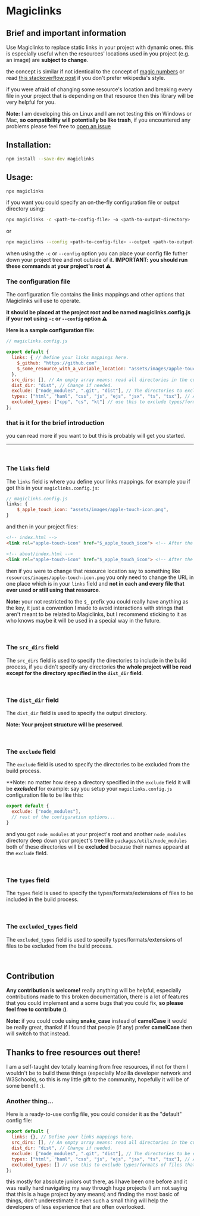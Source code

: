 # Magiclinks

## Brief and important information

Use Magiclinks to replace static links in your project with dynamic ones.
this is especially useful when the resources' locations used in you project (e.g. an image) are **subject to change**.

the concept is similar if not identical to the concept of [magic numbers](https://en.wikipedia.org/wiki/Magic_number_(programming)) or read [this stackoverflow post](https://stackoverflow.com/questions/47882/what-are-magic-numbers-and-why-do-some-consider-them-bad) if you don't prefer wikipedia's style.

if you were afraid of changing some resource's location and breaking every file in your project that is depending on that resource then this library will be very helpful for you.

**Note:** I am developing this on Linux and I am not testing this on Windows or Mac, **so compatibility will potentially be like trash**, if you encountered any problems please feel free to [open an issue](https://github.com/ultra-000/magiclinks/issues)

## Installation:

```sh
npm install --save-dev magiclinks
```

## Usage:
```sh
npx magiclinks
```
if you want you could specify an on-the-fly configuration file or output directory using:
```sh
npx magiclinks -c <path-to-config-file> -o <path-to-output-directory>
```
or 
```sh
npx magiclinks --config <path-to-config-file> --output <path-to-output-directory>
```

when using the `-c` or `--config` option you can place your config file futher down your project tree and not outside of it.
**IMPORTANT: you should run these commands at your project's root ⚠️**

### The configuration file

The configuration file contains the links mappings and other options that Magiclinks will use to operate.

**it should be placed at the project root and be named magiclinks.config.js if your not using `-c` or `--config` option ⚠️**

**Here is a sample configuration file:**
```js
// magiclinks.config.js

export default {
  links: { // Define your links mappings here.
    $_github: "https://github.com"
    $_some_resource_with_a_variable_location: "assets/images/apple-touch-icon.png"
  },
  src_dirs: [], // An empty array means: read all directories in the current directory except for the `dist_dir` directory.
  dist_dir: "dist", // Change if needed.
  exclude: ["node_modules", ".git", "dist"], // The directories to exclude from the process (e.g. `node_modules`).
  types: ["html", "haml", "css", "js", "ejs", "jsx", "ts", "tsx"], // An empty array means: include all types/formats of files in the build process.
  excluded_types: ["cpp", "cs", "kt"] // use this to exclude types/formats of files that shouldn't be included in the build process.
};
```

### that is it for the brief introduction
you can read more if you want to but this is probably will get you started.
<hr>
<br>

### The `links` field

The `links` field is where you define your links mappings. for example you if got this in your `magiclinks.config.js`:
```js
// magiclinks.config.js
links: {
    $_apple_touch_icon: "assets/images/apple-touch-icon.png",
}
```

and then in your project files:
```html
<!-- index.html -->
<link rel="apple-touch-icon" href="$_apple_touch_icon"> <!-- After the build process this will be replaced with the real link -->
```
```html
<!-- about/index.html -->
<link rel="apple-touch-icon" href="$_apple_touch_icon"> <!-- After the build process this will be replaced with the real link -->
```

then if you were to change that resource location say to something like `resources/images/apple-touch-icon.png` you only need to change the URL in one place which is in your `links` field and **not in each and every file that ever used or still using that resource**.

**Note:** your not restricted to the `$_` prefix you could really have anything as the key, it just a convention I made to avoid interactions with strings that aren't meant to be related to Magiclinks, but I recommend sticking to it as who knows maybe it will be used in a special way in the future.

<br>

### The `src_dirs` field

The `src_dirs` field is used to specify the directories to include in the build process, if you didn't specify any directories **the whole project will be read except for the directory specified in the `dist_dir` field**.

<br>

### The `dist_dir` field

The `dist_dir` field is used to specify the output directory.

**Note: Your project structure will be preserved**.

<br>

### The `exclude` field

The `exclude` field is used to specify the directories to be excluded from the build process.

**Note: no matter how deep a directory specified in the `exclude` field it will be ***excluded*** for example: say you setup your `magiclinks.config.js` configuration file to be like this:
```js
export default {
  exclude: ["node_modules"],
  // rest of the configuration options...
}
```
and you got `node_modules` at your project's root and another `node_modules` directory deep down your project's tree like `packages/utils/node_modules` both of these directories will be **excluded** because their names appeard at the `exclude` field.

<br>

### The `types` field

The `types` field is used to specify the types/formats/extensions of files to be included in the build process.

<br>

### The `excluded_types` field

The `excluded_types` field is used to specify types/formats/extensions of files to be excluded from the build process.

<br>

## Contribution

**Any contribution is welcome!** really anything will be helpful, especially contributions made to this broken documentation, there is a lot of features that you could implement and a some bugs that you could fix, **so please feel free to contribute :)**.

**Note:** if you could code using **snake_case** instead of **camelCase** it would be really great, thanks!
if I found that people (if any) prefer **camelCase** then will switch to that instead.

## Thanks to free resources out there!

I am a self-taught dev totally learning from free resources, if not for them I wouldn't be to build these things (especially Mozilla developer network and W3Schools), so this is my little gift to the community, hopefully it will be of some benefit :).

### Another thing...

Here is a ready-to-use config file, you could consider it as the "default" config file:
```js
export default {
  links: {}, // Define your links mappings here.
  src_dirs: [], // An empty array means: read all directories in the current directory except for the `dist_dir` directory.
  dist_dir: "dist", // Change if needed.
  exclude: ["node_modules", ".git", "dist"], // The directories to be excluded from the process (e.g. `node_modules`).
  types: ["html", "haml", "css", "js", "ejs", "jsx", "ts", "tsx"], // An empty array means: include all types/formats of files in the build process.
  excluded_types: [] // use this to exclude types/formats of files that shouldn't be included in the build process.
};
```
this mostly for absolute juniors out there, as I have been one before and it was really hard navigating my way through huge projects (I am not saying that this is a huge project by any means) and finding the most basic of things, don't underestimate it even such a small thing will help the developers of less experience that are often overlooked.